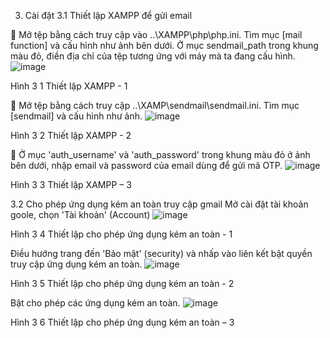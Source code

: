 
3. Cài đặt 
3.1 Thiết lập XAMPP để gửi email

 Mở tệp  bằng cách truy cập vào ..\XAMPP\php\php.ini.
Tìm mục [mail function] và cấu hình như ảnh bên dưới.
Ở mục sendmail_path trong khung màu đỏ, điền địa chỉ của tệp  tương ứng với máy mà ta đang cấu hình. 
 ![image](https://user-images.githubusercontent.com/88887819/166939747-305fa72b-a3e9-4f5a-8bec-5ec42738a693.png)
 
Hình 3 1 Thiết lập XAMPP - 1

 Mở tệp  bằng cách truy cập ..\XAMP\sendmail\sendmail.ini. 
Tìm mục [sendmail] và cấu hình như ảnh.
 ![image](https://user-images.githubusercontent.com/88887819/166939779-97487dc0-a323-420c-870d-d236cdbd3f73.png)
 
Hình 3 2 Thiết lập XAMPP - 2

 Ở mục 'auth_username' và 'auth_password' trong khung màu đỏ ở ảnh bên dưới, nhập email và password của email dùng để gửi mã OTP.
 ![image](https://user-images.githubusercontent.com/88887819/166939802-cfd3f993-40ea-4c32-b664-fdac8755caec.png)
 
Hình 3 3 Thiết lập XAMPP – 3

3.2 Cho phép ứng dụng kém an toàn truy cập gmail
Mở cài đặt tài khoản goole, chọn 'Tài khoản' (Account)
 ![image](https://user-images.githubusercontent.com/88887819/166939833-e4121df9-99a6-4e91-a649-a3191ed42857.png)
 
Hình 3 4 Thiết lập cho phép ứng dụng kém an toàn - 1

Điều hướng trang đến 'Bảo mật' (security) và nhấp vào liên kết bật quyền truy cập ứng dụng kém an toàn.
 ![image](https://user-images.githubusercontent.com/88887819/166939857-092f9650-c708-40be-b24a-21880bb73954.png)
 
Hình 3 5 Thiết lập cho phép ứng dụng kém an toàn - 2

Bật cho phép các ứng dụng kém an toàn.
 ![image](https://user-images.githubusercontent.com/88887819/166939883-3a6db51e-bc2c-4c2c-b182-3ed573719226.png)
 
Hình 3 6 Thiết lập cho phép ứng dụng kém an toàn – 3
